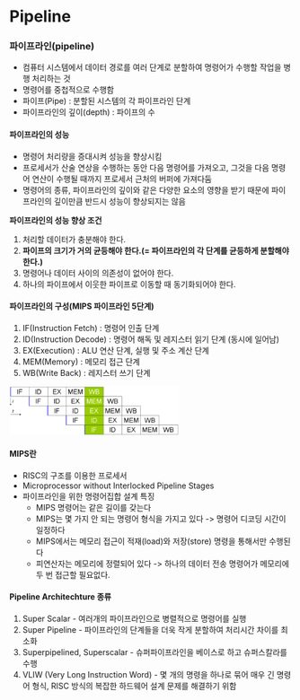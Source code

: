 Pipeline
========

### 파이프라인(pipeline)
- 컴퓨터 시스템에서 데이터 경로를 여러 단계로 분할하여 명령어가 수행할 작업을 병행 처리하는 것
- 명령어를 중첩적으로 수행함
- 파이프(Pipe) : 분할된 시스템의 각 파이프라인 단계
- 파이프라인의 깊이(depth) : 파이프의 수

#### 파이프라인의 성능
- 명령어 처리량을 증대시켜 성능을 향상시킴
- 프로세서가 산술 연상을 수행하는 동안 다음 명령어를 가져오고, 그것을 다음 명령어 연산이 수행될 때까지 프로세서 근처의 버퍼에 가져다둠
- 명령어의 종류, 파이프라인의 깊이와 같은 다양한 요소의 영향을 받기 때문에 파이프라인의 깊이만큼 반드시 성능이 향상되지는 않음

**파이프라인의 성능 향상 조건**
1. 처리할 데이터가 충분해야 한다.
2. **파이프의 크기가 거의 균등해야 한다.(= 파이프라인의 각 단계를 균등하게 분할해야 한다.)**
3. 명령어나 데이터 사이의 의존성이 없어야 한다.
4. 하나의 파이프에서 이웃한 파이프로 이동할 때 동기화되어야 한다.



#### 파이프라인의 구성(MIPS 파이프라인 5단계)
1. IF(Instruction Fetch) : 명령어 인출 단계
2. ID(Instruction Decode) : 명령어 해독 및 레지스터 읽기 단계 (동시에 일어남)
3. EX(Execution) : ALU 연산 단계, 실행 및 주소 계산 단계
4. MEM(Memory) : 메모리 접근 단계
5. WB(Write Back) : 레지스터 쓰기 단계

<img src = "./imgs/risc_pipline.png" width="60%" height="30%">

#### MIPS란
- RISC의 구조를 이용한 프로세서
- Microprocessor without Interlocked Pipeline Stages
- 파이프라인을 위한 명령어집합 설계 특징
  -  MIPS 명령어는 같은 길이를 갖는다
  -  MIPS는 몇 가지 안 되는 명령어 형식을 가지고 있다 -> 명령어 디코딩 시간이 일정하다
  -  MIPS에서는 메모리 접근이 적재(load)와 저장(store) 명령을 통해서만 수행된다
  -  피연산자는 메모리에 정렬되어 있다 -> 하나의 데이터 전송 명령어가 메모리에 두 번 접근할 필요없다.

#### Pipeline Architechture 종류
1. Super Scalar - 여러개의 파이프라인으로 병렬적으로 명령어를 실행
2. Super Pipeline - 파이프라인의 단계들을 더욱 작게 분할하여 처리시간 차이를 최소화
3. Superpipelined, Superscalar - 슈퍼파이프라인을 베이스로 하고 슈퍼스칼라를 수행
4. VLIW (Very Long Instruction Word) - 몇 개의 명령을 하나로 묶어 매우 긴 명령어 형식, RISC 방식의 복잡한 하드웨어 설계 문제를 해결하기 위함
